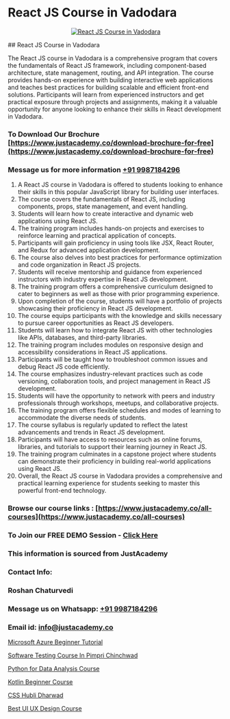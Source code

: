 # React JS Course in Vadodara

<p align="center">
  <a href="https://justacademy.co/course-detail/react-js-training">
    <img src="https://justacademy.co/storage2/course_image/1676636938_course_image.webp" alt="React JS Course in Vadodara">
  </a>
</p>
## React JS Course in Vadodara

The React JS course in Vadodara is a comprehensive program that covers the fundamentals of React JS framework, including component-based architecture, state management, routing, and API integration. The course provides hands-on experience with building interactive web applications and teaches best practices for building scalable and efficient front-end solutions. Participants will learn from experienced instructors and get practical exposure through projects and assignments, making it a valuable opportunity for anyone looking to enhance their skills in React development in Vadodara.
### To Download Our Brochure [https://www.justacademy.co/download-brochure-for-free](https://www.justacademy.co/download-brochure-for-free)
### Message us for more information [+91 9987184296](https://api.whatsapp.com/send?phone=919987184296)
1) A React JS course in Vadodara is offered to students looking to enhance their skills in this popular JavaScript library for building user interfaces.
2) The course covers the fundamentals of React JS, including components, props, state management, and event handling.
3) Students will learn how to create interactive and dynamic web applications using React JS.
4) The training program includes hands-on projects and exercises to reinforce learning and practical application of concepts.
5) Participants will gain proficiency in using tools like JSX, React Router, and Redux for advanced application development.
6) The course also delves into best practices for performance optimization and code organization in React JS projects.
7) Students will receive mentorship and guidance from experienced instructors with industry expertise in React JS development.
8) The training program offers a comprehensive curriculum designed to cater to beginners as well as those with prior programming experience.
9) Upon completion of the course, students will have a portfolio of projects showcasing their proficiency in React JS development.
10) The course equips participants with the knowledge and skills necessary to pursue career opportunities as React JS developers.
11) Students will learn how to integrate React JS with other technologies like APIs, databases, and third-party libraries.
12) The training program includes modules on responsive design and accessibility considerations in React JS applications.
13) Participants will be taught how to troubleshoot common issues and debug React JS code efficiently.
14) The course emphasizes industry-relevant practices such as code versioning, collaboration tools, and project management in React JS development.
15) Students will have the opportunity to network with peers and industry professionals through workshops, meetups, and collaborative projects.
16) The training program offers flexible schedules and modes of learning to accommodate the diverse needs of students.
17) The course syllabus is regularly updated to reflect the latest advancements and trends in React JS development.
18) Participants will have access to resources such as online forums, libraries, and tutorials to support their learning journey in React JS.
19) The training program culminates in a capstone project where students can demonstrate their proficiency in building real-world applications using React JS.
20) Overall, the React JS course in Vadodara provides a comprehensive and practical learning experience for students seeking to master this powerful front-end technology.

### Browse our course links : [https://www.justacademy.co/all-courses](https://www.justacademy.co/all-courses) 
### To Join our FREE DEMO Session - [Click Here](https://www.justacademy.co/register-for-course-demo)


### This information is sourced from JustAcademy
### Contact Info:
### Roshan Chaturvedi
### Message us on Whatsapp: [+91 9987184296](https://api.whatsapp.com/send?phone=919987184296)
### Email id: [info@justacademy.co](mailto:info@justacademy.co)
                
[Microsoft Azure Beginner Tutorial](https://www.linkedin.com/pulse/microsoft-azure-beginner-tutorial-justacademy-hyderabad-abyvc?trackingId=ZsqCsijC%2B%2Bows53LRva%2Bbw%3D%3D&lipi=urn%3Ali%3Apage%3Ad_flagship3_company_admin%3BepomL552S36dZH34vwpA2w%3D%3D)

[Software Testing Course In Pimpri Chinchwad](https://www.linkedin.com/pulse/software-testing-course-pimpri-chinchwad-justacademy-cupertino-v74oc?trackingId=AFTFBHoxQ07M%2FIxT3EtpYQ%3D%3D&lipi=urn%3Ali%3Apage%3Aorganization_admin_admin_feed_index%3Babd448d8-1be1-4398-bb48-8047ae43b925)

[Python for Data Analysis Course](https://medium.com/@mahi3106/python-for-data-analysis-course-200f12d94214)

[Kotlin Beginner Course](https://medium.com/@ranepooja/kotlin-beginner-course-d27ff9ff7edc)

[CSS Hubli Dharwad](https://justacademyin.github.io/justacademy/css-hubli-dharwad)

[Best UI UX Design Course](https://justacademyin.github.io/justacademy/best-ui-ux-design-course)

